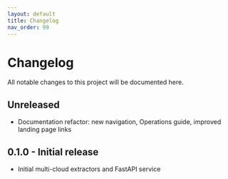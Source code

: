 ```yaml
---
layout: default
title: Changelog
nav_order: 99
---
```


# Changelog

All notable changes to this project will be documented here.

## Unreleased

- Documentation refactor: new navigation, Operations guide, improved landing page links

## 0.1.0 - Initial release

- Initial multi-cloud extractors and FastAPI service
